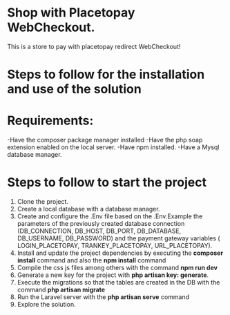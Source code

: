 # Shop with Placetopay WebCheckout.


This is a store to pay with placetopay redirect WebCheckout!


# Steps to follow for the installation and use of the solution

# Requirements:

-Have the composer package manager installed
-Have the php soap extension enabled on the local server.
-Have npm installed.
-Have a Mysql database manager.

# Steps to follow to start the project

1. Clone the project.
2. Create a local database with a database manager.
3. Create and configure the .Env file based on the .Env.Example the parameters of the previously created database connection (DB_CONNECTION, DB_HOST, DB_PORT, DB_DATABASE, DB_USERNAME, DB_PASSWORD) and the payment gateway variables ( LOGIN_PLACETOPAY, TRANKEY_PLACETOPAY, URL_PLACETOPAY).
4. Install and update the project dependencies by executing the __composer install__ command and also the __npm install__ command
5. Compile the css js files among others with the command __npm run dev__
6. Generate a new key for the project with __php artisan key: generate__.
7. Execute the migrations so that the tables are created in the DB with the command __php artisan migrate__
7. Run the Laravel server with the __php artisan serve__ command
8. Explore the solution.
